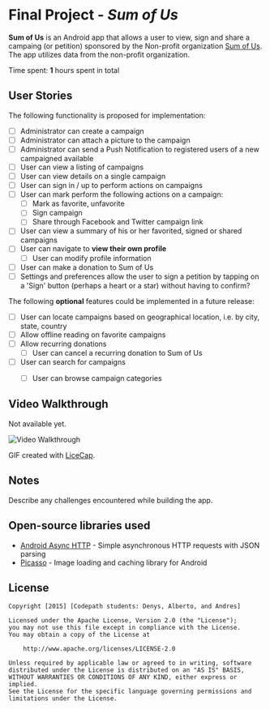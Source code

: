 # Final Project - *Sum of Us*

**Sum of Us** is an Android app that allows a user to view, sign and share a campaing (or petition) sponsored by the Non-profit organization  [Sum of Us](http://sumofus.org). The app utilizes data from the non-profit organization.

Time spent: **1** hours spent in total

## User Stories

The following functionality is proposed for implementation:

* [ ] Administrator can create a campaign
* [ ] Administrator can attach a picture to the campaign
* [ ] Administrator can send a Push Notification to registered users of a new campaigned available
* [ ] User can view a listing of campaigns
* [ ] User can view details on a single campaign
* [ ] User can sign in / up to perform actions on campaigns
* [ ] User can mark perform the following actions on a campaign:
  * [ ] Mark as favorite, unfavorite
  * [ ] Sign campaign
  * [ ] Share through Facebook and Twitter campaign link
* [ ] User can view a summary of his or her favorited, signed or shared campaigns
* [ ] User can navigate to **view their own profile**
  * [ ] User can modify profile information
* [ ] User can make a donation to Sum of Us
* [ ] Settings and preferences allow the user to sign a petition by tapping on a 'Sign' button (perhaps a heart or a star) without having to confirm?

The following **optional** features could be implemented in a future release:

* [ ] User can locate campaigns based on geographical location, i.e. by city, state, country
* [ ] Allow offline reading on favorite campaigns
* [ ] Allow recurring donations
  * [ ] User can cancel a recurring donation to Sum of Us
* [ ] User can search for campaigns 
  * [ ] User can browse campaign categories



## Video Walkthrough 

Not available yet.

<img src='http://i.imgur.com/0JHKptG.gif' title='Video Walkthrough' width='' alt='Video Walkthrough' />

GIF created with [LiceCap](http://www.cockos.com/licecap/).

## Notes

Describe any challenges encountered while building the app.

## Open-source libraries used

- [Android Async HTTP](https://github.com/loopj/android-async-http) - Simple asynchronous HTTP requests with JSON parsing
- [Picasso](http://square.github.io/picasso/) - Image loading and caching library for Android

## License

    Copyright [2015] [Codepath students: Denys, Alberto, and Andres]

    Licensed under the Apache License, Version 2.0 (the "License");
    you may not use this file except in compliance with the License.
    You may obtain a copy of the License at

        http://www.apache.org/licenses/LICENSE-2.0

    Unless required by applicable law or agreed to in writing, software
    distributed under the License is distributed on an "AS IS" BASIS,
    WITHOUT WARRANTIES OR CONDITIONS OF ANY KIND, either express or implied.
    See the License for the specific language governing permissions and
    limitations under the License.
